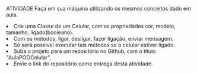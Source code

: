 ATIVIDADE
Faça em sua máquina utilizando os mesmos conceitos dado em aula.

<li> Crie uma Classe de um Celular, com as propriedades cor, modelo, tamanho, ligado(booleano). </li> 
<li> Com os métodos, ligar, desligar, fazer ligação, enviar mensagem. </li>
<li> Só será possível executar tais métodos se o celular estiver ligado. </li>
<li> Suba o projeto para um repositório no Github, com o título "AulaPOOCelular". </li>
<li> Envie o link do repositório como entrega desta atividade. </li>
